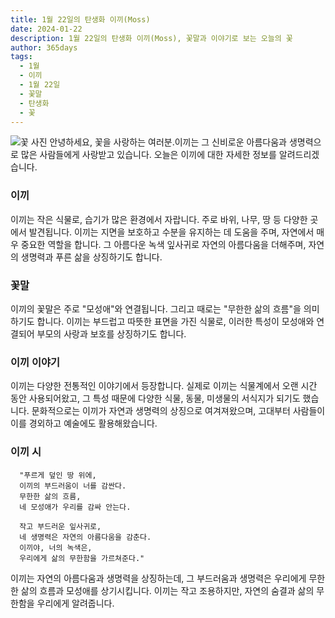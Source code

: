 ```yaml
---
title: 1월 22일의 탄생화 이끼(Moss)
date: 2024-01-22
description: 1월 22일의 탄생화 이끼(Moss), 꽃말과 이야기로 보는 오늘의 꽃
author: 365days
tags:
  - 1월
  - 이끼
  - 1월 22일
  - 꽃말
  - 탄생화
  - 꽃
---
```

![꽃 사진](https://cdn.pixabay.com/photo/2020/10/01/22/31/moss-5619857_640.jpg#center)
안녕하세요, 꽃을 사랑하는 여러분.이끼는 그 신비로운 아름다움과 생명력으로 많은 사람들에게 사랑받고 있습니다. 오늘은 이끼에 대한 자세한 정보를 알려드리겠습니다.


### 이끼
이끼는 작은 식물로, 습기가 많은 환경에서 자랍니다. 주로 바위, 나무, 땅 등 다양한 곳에서 발견됩니다. 이끼는 지면을 보호하고 수분을 유지하는 데 도움을 주며, 자연에서 매우 중요한 역할을 합니다. 그 아름다운 녹색 잎사귀로 자연의 아름다움을 더해주며, 자연의 생명력과 푸른 삶을 상징하기도 합니다.


### 꽃말
이끼의 꽃말은 주로 "모성애"와 연결됩니다. 그리고 때로는 "무한한 삶의 흐름"을 의미하기도 합니다. 이끼는 부드럽고 따뜻한 표면을 가진 식물로, 이러한 특성이 모성애와 연결되어 부모의 사랑과 보호를 상징하기도 합니다.


### 이끼 이야기
이끼는 다양한 전통적인 이야기에서 등장합니다. 실제로 이끼는 식물계에서 오랜 시간 동안 사용되어왔고, 그 특성 때문에 다양한 식물, 동물, 미생물의 서식지가 되기도 했습니다. 문화적으로는 이끼가 자연과 생명력의 상징으로 여겨져왔으며, 고대부터 사람들이 이를 경외하고 예술에도 활용해왔습니다.


### 이끼 시
      "푸르게 덮인 땅 위에,
      이끼의 부드러움이 너를 감싼다.
      무한한 삶의 흐름,
      네 모성애가 우리를 감싸 안는다.

      작고 부드러운 잎사귀로,
      네 생명력은 자연의 아름다움을 감춘다.
      이끼야, 너의 녹색은,
      우리에게 삶의 무한함을 가르쳐준다."

이끼는 자연의 아름다움과 생명력을 상징하는데, 그 부드러움과 생명력은 우리에게 무한한 삶의 흐름과 모성애를 상기시킵니다. 이끼는 작고 조용하지만, 자연의 숨결과 삶의 무한함을 우리에게 알려줍니다.
